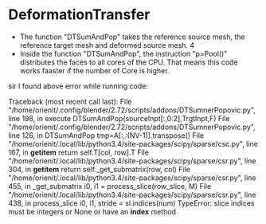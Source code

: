 # DeformationTransfer
- The function "DTSumAndPop" takes the reference source mesh, the reference target mesh and deformed source mesh.  4
- Inside the function "DTSumAndPop", the instruction "p=Pool()" distributes the faces to all cores of the CPU. That means this code works faaster if the number of Core is higher.  


sir I found above error while running code:


Traceback (most recent call last):
  File "/home/orienit/.config/blender/2.72/scripts/addons/DTSumnerPopovic.py", line 198, in execute
    DTSumAndPop(sourceInpt[:,0:2],TrgtInpt,F)
  File "/home/orienit/.config/blender/2.72/scripts/addons/DTSumnerPopovic.py", line 126, in DTSumAndPop
    tmp=A[:,:(NV-1)].transpose()
  File "/home/orienit/.local/lib/python3.4/site-packages/scipy/sparse/csc.py", line 167, in __getitem__
    return self.T[col, row].T
  File "/home/orienit/.local/lib/python3.4/site-packages/scipy/sparse/csr.py", line 304, in __getitem__
    return self._get_submatrix(row, col)
  File "/home/orienit/.local/lib/python3.4/site-packages/scipy/sparse/csr.py", line 455, in _get_submatrix
    i0, i1 = process_slice(row_slice, M)
  File "/home/orienit/.local/lib/python3.4/site-packages/scipy/sparse/csr.py", line 438, in process_slice
    i0, i1, stride = sl.indices(num)
TypeError: slice indices must be integers or None or have an __index__ method
